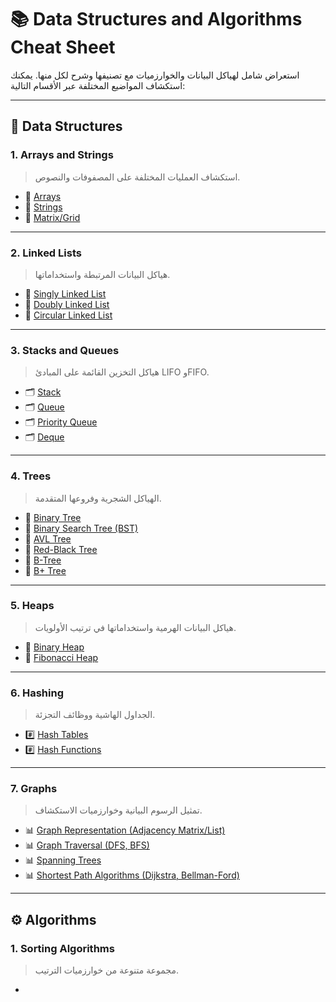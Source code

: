# 📚 Data Structures and Algorithms Cheat Sheet

استعراض شامل لهياكل البيانات والخوارزميات مع تصنيفها وشرح لكل منها. يمكنك استكشاف المواضيع المختلفة عبر الأقسام التالية:

---

## 🔢 Data Structures

### 1. Arrays and Strings  
> استكشاف العمليات المختلفة على المصفوفات والنصوص.  
- 📄 [Arrays](#arrays)  
- 📄 [Strings](#strings)  
- 📄 [Matrix/Grid](#matrixgrid)

---

### 2. Linked Lists  
> هياكل البيانات المرتبطة واستخداماتها.  
- 🔗 [Singly Linked List](#singly-linked-list)  
- 🔗 [Doubly Linked List](#doubly-linked-list)  
- 🔗 [Circular Linked List](#circular-linked-list)

---

### 3. Stacks and Queues  
> هياكل التخزين القائمة على المبادئ LIFO وFIFO.  
- 🗂️ [Stack](#stack)  
- 🗂️ [Queue](#queue)  
- 🗂️ [Priority Queue](#priority-queue)  
- 🗂️ [Deque](#deque)

---

### 4. Trees  
> الهياكل الشجرية وفروعها المتقدمة.  
- 🌳 [Binary Tree](#binary-tree)  
- 🌳 [Binary Search Tree (BST)](#binary-search-tree-bst)  
- 🌳 [AVL Tree](#avl-tree)  
- 🌳 [Red-Black Tree](#red-black-tree)  
- 🌳 [B-Tree](#b-tree)  
- 🌳 [B+ Tree](#b-plus-tree)

---

### 5. Heaps  
> هياكل البيانات الهرمية واستخداماتها في ترتيب الأولويات.  
- 🔺 [Binary Heap](#binary-heap)  
- 🔺 [Fibonacci Heap](#fibonacci-heap)

---

### 6. Hashing  
> الجداول الهاشية ووظائف التجزئة.  
- #️⃣ [Hash Tables](#hash-tables)  
- #️⃣ [Hash Functions](#hash-functions)

---

### 7. Graphs  
> تمثيل الرسوم البيانية وخوارزميات الاستكشاف.  
- 📊 [Graph Representation (Adjacency Matrix/List)](#graph-representation-adjacency-matrixlist)  
- 📊 [Graph Traversal (DFS, BFS)](#graph-traversal-dfs-bfs)  
- 📊 [Spanning Trees](#spanning-trees)  
- 📊 [Shortest Path Algorithms (Dijkstra, Bellman-Ford)](#shortest-path-algorithms-dijkstra-bellman-ford)

---

## ⚙️ Algorithms

### 1. Sorting Algorithms  
> مجموعة متنوعة من خوارزميات الترتيب.  
-
